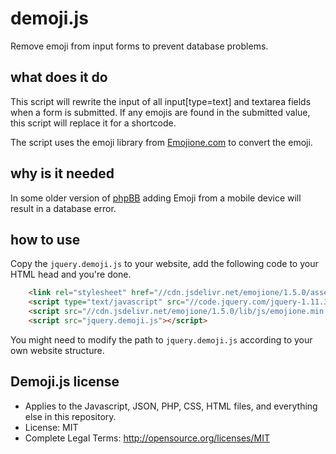 # demoji.js
Remove emoji from input forms to prevent database problems.

## what does it do
This script will rewrite the input of all input[type=text] and textarea fields when a form is submitted.
If any emojis are found in the submitted value, this script will replace it for a shortcode.

The script uses the emoji library from [Emojione.com](http://emojione.com/) to convert the emoji.

## why is it needed
In some older version of [phpBB](http://www.phpbb.com/) adding Emoji from a mobile device will result in a database error.

## how to use
Copy the `jquery.demoji.js` to your website, add the following code to your HTML head and you're done.

```html
    <link rel="stylesheet" href="//cdn.jsdelivr.net/emojione/1.5.0/assets/css/emojione.min.css"/>
    <script type="text/javascript" src="//code.jquery.com/jquery-1.11.3.min.js"></script>
    <script src="//cdn.jsdelivr.net/emojione/1.5.0/lib/js/emojione.min.js"></script>
    <script src="jquery.demoji.js"></script>
```

You might need to modify the path to `jquery.demoji.js` according to your own website structure.

## Demoji.js license

*  Applies to the Javascript, JSON, PHP, CSS, HTML files, and everything else in this repository.
*  License: MIT
*  Complete Legal Terms: http://opensource.org/licenses/MIT